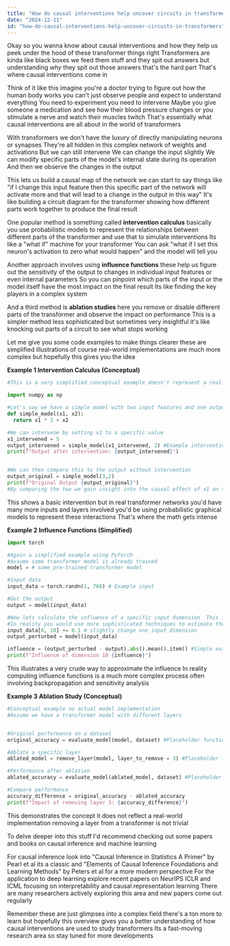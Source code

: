 ```yaml
---
title: "How do causal interventions help uncover circuits in transformers?"
date: "2024-12-11"
id: "how-do-causal-interventions-help-uncover-circuits-in-transformers"
---
```


Okay so you wanna know about causal interventions and how they help us peek under the hood of these transformer things right  Transformers are kinda like black boxes we feed them stuff and they spit out answers but understanding *why* they spit out those answers that's the hard part  That's where causal interventions come in

Think of it like this imagine you're a doctor trying to figure out how the human body works you can't just observe people and expect to understand everything  You need to experiment you need to intervene  Maybe you give someone a medication and see how their blood pressure changes or you stimulate a nerve and watch their muscles twitch  That's essentially what causal interventions are all about in the world of transformers

With transformers we don't have the luxury of directly manipulating neurons or synapses  They're all hidden in this complex network of weights and activations  But we can still intervene  We can change the input slightly  We can modify specific parts of the model's internal state during its operation  And then we observe the changes in the output

This lets us build a causal map of the network  we can start to say things like "if I change this input feature then this specific part of the network will activate more and that will lead to a change in the output in this way"  It's like building a circuit diagram for the transformer showing how different parts work together to produce the final result

One popular method is something called **intervention calculus** basically you use probabilistic models to represent the relationships between different parts of the transformer and use that to simulate interventions  Its like a "what if" machine for your transformer  You can ask "what if I set this neuron's activation to zero what would happen" and the model will tell you


Another approach involves using **influence functions** these help us figure out the sensitivity of the output to changes in individual input features or even internal parameters  So you can pinpoint which parts of the input or the model itself have the most impact on the final result  Its like finding the key players in a complex system


And a third method is **ablation studies**  here you remove or disable different parts of the transformer and observe the impact on performance  This is a simpler method less sophisticated but sometimes very insightful it's like knocking out parts of a circuit to see what stops working


Let me give you some code examples to make things clearer these are simplified illustrations of course  real-world implementations are much more complex but hopefully this gives you the idea


**Example 1 Intervention Calculus (Conceptual)**

```python
#This is a very simplified conceptual example doesn't represent a real implementation

import numpy as np

#Let's say we have a simple model with two input features and one output
def simple_model(x1, x2):
  return x1 * 2 + x2

#We can intervene by setting x1 to a specific value
x1_intervened = 5
output_intervened = simple_model(x1_intervened, 2) #Example intervention setting x1 = 5
print(f"Output after intervention: {output_intervened}")


#We can then compare this to the output without intervention
output_original = simple_model(3,2)
print(f"Original Output {output_original}")
#By comparing the two we gain insight into the causal effect of x1 on the output

```

This shows a basic intervention  but in real transformer networks you'd have many more inputs and layers involved  you'd be using probabilistic graphical models to represent these interactions  That's where the math gets intense


**Example 2 Influence Functions (Simplified)**

```python
import torch

#Again a simplified example using PyTorch
#Assume some transformer model is already trained
model = # some pre-trained transformer model

#Input data
input_data = torch.randn(1, 768) # Example input

#Get the output
output = model(input_data)

#Now lets calculate the influence of a specific input dimension  This is a huge simplification
#In reality you would use more sophisticated techniques to estimate the influence
input_data[0, 10] += 0.1 # slightly change one input dimension
output_perturbed = model(input_data)

influence = (output_perturbed - output).abs().mean().item() #Simple example
print(f"Influence of dimension 10 {influence}")

```

This illustrates a very crude way to approximate the influence  In reality computing influence functions is a much more complex process often involving backpropagation and sensitivity analysis


**Example 3 Ablation Study (Conceptual)**

```python
#Conceptual example no actual model implementation
#Assume we have a transformer model with different layers


#Original performance on a dataset
original_accuracy = evaluate_model(model, dataset) #Placeholder function

#Ablate a specific layer
ablated_model = remove_layer(model, layer_to_remove = 3) #Placeholder function

#Performance after ablation
ablated_accuracy = evaluate_model(ablated_model, dataset) #Placeholder function

#Compare performance
accuracy_difference = original_accuracy - ablated_accuracy
print(f"Impact of removing layer 3: {accuracy_difference}")
```

This demonstrates the concept it does not reflect a real-world implementation removing a layer from a transformer is not trivial


To delve deeper into this stuff I'd recommend checking out some papers and books on causal inference and machine learning

For causal inference  look into "Causal Inference in Statistics A Primer" by Pearl et al its a classic and "Elements of Causal Inference Foundations and Learning Methods" by Peters et al for a more modern perspective   For the application to deep learning explore recent papers on NeurIPS ICLR and ICML focusing on interpretability and causal representation learning  There are many researchers actively exploring this area and new papers come out regularly

Remember these are just glimpses into a complex field  there's a ton more to learn but hopefully this overview gives you a better understanding of how causal interventions are used to study transformers  Its a fast-moving research area so stay tuned for more developments

